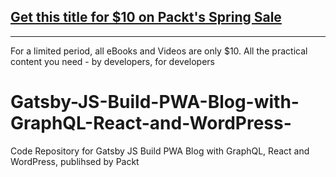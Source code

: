 ## [Get this title for $10 on Packt's Spring Sale](https://www.packt.com/V15835?utm_source=github&utm_medium=packt-github-repo&utm_campaign=spring_10_dollar_2022)
-----
For a limited period, all eBooks and Videos are only $10. All the practical content you need \- by developers, for developers

# Gatsby-JS-Build-PWA-Blog-with-GraphQL-React-and-WordPress-
Code Repository for Gatsby JS Build PWA Blog with GraphQL, React and WordPress, publihsed by Packt
